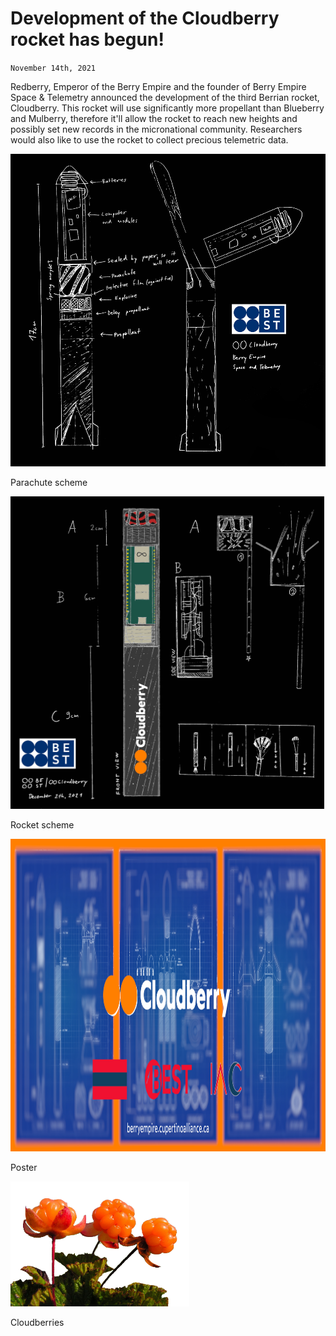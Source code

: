 # Development of the Cloudberry rocket has begun!
<code>November 14th, 2021</code>

<p>Redberry, Emperor of the Berry Empire and the founder of Berry Empire Space & Telemetry announced the development of the third Berrian rocket, Cloudberry.
This rocket will use significantly more propellant than Blueberry and Mulberry, therefore it'll allow the rocket to reach new heights and possibly set new records in the micronational community. Researchers would also like to use the rocket to collect precious telemetric data.</p>

<img src="./sch1.jpeg" height="500">
<p>Parachute scheme</p>
<img src="./sch2.jpeg" height="500">
<p>Rocket scheme</p>

<img src="./cloudberry_poster.jpg" height="500">
<p>Poster</p>
<img src="./cloudberry_fruit.png" height="200">
<p>Cloudberries</p>
